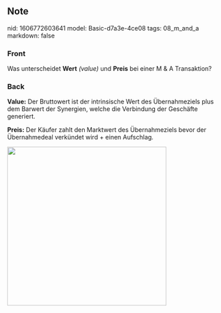 ## Note
nid: 1606772603641
model: Basic-d7a3e-4ce08
tags: 08_m_and_a
markdown: false

### Front
<p>Was unterscheidet <b>Wert</b> <i>(value)</i> und <b>Preis</b>
bei einer M & A Transaktion?

### Back
<p><b>Value:</b> Der Bruttowert ist der intrinsische Wert des
Übernahmeziels plus dem Barwert der Synergien, welche die
Verbindung der Geschäfte generiert.
<p><b>Preis:</b> Der Käufer zahlt den Marktwert des Übernahmeziels
bevor der Übernahmedeal verkündet wird + einen Aufschlag.
<p><img src="12HHssqNSsCTQ8VcSG8f.png" style="width: 366px;">
